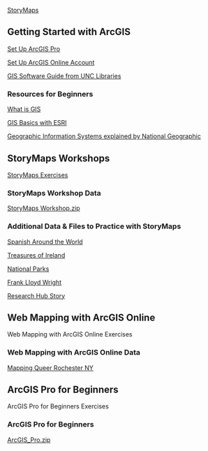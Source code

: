 [StoryMaps](https://storymaps.arcgis.com/)

## Getting Started with ArcGIS

[Set Up ArcGIS Pro](gs_arcgispro.md)

[Set Up ArcGIS Online Account](gs_arcgisonline.md)

[GIS Software Guide from UNC Libraries](https://guides.lib.unc.edu/software/software)

### Resources for Beginners

[What is GIS](https://researchguides.library.wisc.edu/GIS)

[GIS Basics with ESRI](https://www.esri.com/training/catalog/5d9cd7de5edc347a71611ccc/gis-basics/)

[Geographic Information Systems explained by National Geographic](https://education.nationalgeographic.org/resource/geographic-information-system-gis/)

## StoryMaps Workshops

[StoryMaps Exercises](StoryMaps_and_Web_Mapping_with_ArcGIS_Online_Workshop_Spring_2023.pdf)

### StoryMaps Workshop Data

[StoryMaps Workshop.zip](Spring_2023_StoryMaps_Workshop.zip)

### Additional Data & Files to Practice with StoryMaps

[Spanish Around the World](Spanish_Language.zip)

[Treasures of Ireland](IrelandTreasure.zip)

[National Parks](NP_Story_Maps.zip)

[Frank Lloyd Wright](StoryMapFiles_FLW.zip) 

[Research Hub Story](ResearchHub.zip)

## Web Mapping with ArcGIS Online

Web Mapping with ArcGIS Online Exercises

### Web Mapping with ArcGIS Online Data

[Mapping Queer Rochester NY](Mapping_Queer_Rochester_NY.zip)

## ArcGIS Pro for Beginners

ArcGIS Pro for Beginners Exercises

### ArcGIS Pro for Beginners

[ArcGIS_Pro.zip](https://acrobat.adobe.com/link/track?uri=urn:aaid:scds:US:51b1bf26-e409-4bbf-af04-36d29f7b5c07)
